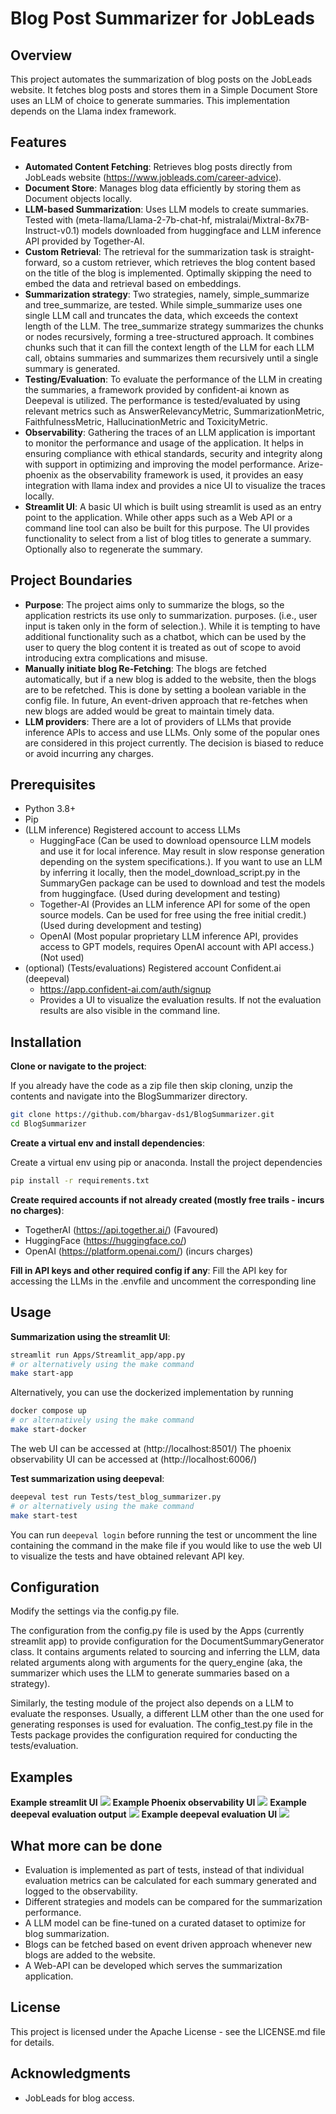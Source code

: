# Blog Post Summarizer for JobLeads

## Overview

This project automates the summarization of blog posts on the JobLeads website. It fetches blog posts and stores them in
a
Simple Document Store uses an LLM of choice to generate summaries. This implementation depends on the Llama index
framework.

## Features

- **Automated Content Fetching**: Retrieves blog posts directly from JobLeads
  website (https://www.jobleads.com/career-advice).
- **Document Store**: Manages blog data efficiently by storing them as Document objects locally.
- **LLM-based Summarization**: Uses LLM models to create summaries. Tested with (meta-llama/Llama-2-7b-chat-hf,
  mistralai/Mixtral-8x7B-Instruct-v0.1) models downloaded from huggingface and LLM inference API provided by
  Together-AI.
- **Custom Retrieval**: The retrieval for the summarization task is straight-forward, so a custom retriever, which
  retrieves the blog content based on the title of the blog is implemented. Optimally skipping the need to embed the
  data and retrieval based on embeddings.
- **Summarization strategy**: Two strategies, namely, simple_summarize and tree_summarize, are tested. While
  simple_summarize uses one single LLM call and truncates the data, which exceeds the context length of the LLM.
  The tree_summarize strategy summarizes the chunks or nodes recursively, forming a tree-structured approach. It
  combines chunks such that it can fill the context length of the LLM for each LLM call, obtains summaries and
  summarizes them recursively until a single summary is generated.
- **Testing/Evaluation**: To evaluate the performance of the LLM in creating the summaries, a framework provided by
  confident-ai known as Deepeval is utilized. The performance is tested/evaluated by using relevant metrics such as
  AnswerRelevancyMetric, SummarizationMetric, FaithfulnessMetric, HallucinationMetric and ToxicityMetric.
- **Observability**: Gathering the traces of an LLM application is important to monitor the performance and usage of the
  application. It helps in ensuring compliance with ethical standards, security and integrity along with support in
  optimizing and improving the model performance. Arize-phoenix as the observability framework is used, it provides an
  easy integration with llama index and provides a nice UI to visualize the traces locally.
- **Streamlit UI**: A basic UI which is built using streamlit is used as an entry point to the application. While other
  apps such as a Web API or a command line tool can also be built for this purpose. The UI provides functionality to
  select from a list of blog titles to generate a summary. Optionally also to regenerate the summary.

## Project Boundaries

- **Purpose**: The project aims only to summarize the blogs, so the application restricts its use only to summarization.
  purposes. (i.e., user input is taken only in the form of selection.). While it is tempting to have additional
  functionality such as a chatbot, which can be used by the user to query the blog content it is treated as out of scope
  to avoid introducing extra complications and misuse.
- **Manually initiate blog Re-Fetching**: The blogs are fetched automatically, but if a new blog is added to the
  website, then the blogs are to be refetched. This is done by setting a boolean variable in the config file. In future,
  An event-driven approach that re-fetches when new blogs are added would be great to maintain timely data.
- **LLM providers**: There are a lot of providers of LLMs that provide inference APIs to access and use LLMs. Only some
  of the popular ones are considered in this project currently. The decision is biased to reduce or avoid incurring any
  charges.

## Prerequisites

- Python 3.8+
- Pip
- (LLM inference) Registered account to access LLMs
    - HuggingFace (Can be used to download opensource LLM models and use it for local inference. May result in slow
      response generation depending on the system specifications.). If you want to use an LLM by inferring it locally,
      then the model_download_script.py in the SummaryGen package can be used to download and test the models from
      huggingface. (Used during development and testing)
    - Together-AI (Provides an LLM inference API for some of the open source models. Can be used for free using the free
      initial credit.) (Used during development and testing)
    - OpenAI (Most popular proprietary LLM inference API, provides access to GPT models, requires OpenAI account with
      API access.) (Not used)
- (optional) (Tests/evaluations) Registered account Confident.ai (deepeval)
    - https://app.confident-ai.com/auth/signup
    - Provides a UI to visualize the evaluation results. If not the evaluation results are also visible in the
      command line.

## Installation

**Clone or navigate to the project**:

If you already have the code as a zip file then skip cloning, unzip the contents and navigate into the BlogSummarizer
directory.

```bash
git clone https://github.com/bhargav-ds1/BlogSummarizer.git
cd BlogSummarizer
```

**Create a virtual env and install dependencies**:

Create a virtual env using pip or anaconda.
Install the project dependencies

```bash
pip install -r requirements.txt
```

**Create required accounts if not already created (mostly free trails - incurs no charges)**:

- TogetherAI (https://api.together.ai/) (Favoured)
- HuggingFace (https://huggingface.co/)
- OpenAI (https://platform.openai.com/) (incurs charges)

**Fill in API keys and other required config if any**:
Fill the API key for accessing the LLMs in the .envfile and uncomment the corresponding line

## Usage

**Summarization using the streamlit UI**:

```bash
streamlit run Apps/Streamlit_app/app.py
# or alternatively using the make command
make start-app
```

Alternatively, you can use the dockerized implementation by running

```bash
docker compose up
# or alternatively using the make command
make start-docker
```

The web UI can be accessed at (http://localhost:8501/)
The phoenix observability UI can be accessed at (http://localhost:6006/)

**Test summarization using deepeval**:

```bash
deepeval test run Tests/test_blog_summarizer.py
# or alternatively using the make command
make start-test
```

You can run `deepeval login` before running the test or uncomment the line containing the command in the make file if
you would like to use the web UI to visualize the
tests and have obtained relevant API key.

## Configuration

Modify the settings via the config.py file.

The configuration from the config.py file is used by the Apps (currently streamlit app) to provide configuration for the
DocumentSummaryGenerator class. It contains arguments related to sourcing and inferring the LLM, data related arguments
along with arguments for the query_engine (aka, the summarizer which uses the LLM to generate summaries based on a
strategy).

Similarly, the testing module of the project also depends on a LLM to evaluate the responses. Usually, a different LLM
other than the one used for generating responses is used for evaluation. The config_test.py file in the Tests package
provides the configuration required for conducting the tests/evaluation.

## Examples

**Example streamlit UI**
![](https://github.com/bhargav-ds1/BlogSummarizer/blob/main/Examples/streamlit_UI.png)
**Example Phoenix observability UI**
![](https://github.com/bhargav-ds1/BlogSummarizer/blob/main/Examples/phoenix_UI.png)
**Example deepeval evaluation output**
![](https://github.com/bhargav-ds1/BlogSummarizer/blob/main/Examples/deepeval_cmd.png)
**Example deepeval evaluation UI**
![](https://github.com/bhargav-ds1/BlogSummarizer/blob/main/Examples/deepeval_UI.png)

## What more can be done

- Evaluation is implemented as part of tests, instead of that individual evaluation metrics can be calculated for each
  summary generated and logged to the observability.
- Different strategies and models can be compared for the summarization performance.
- A LLM model can be fine-tuned on a curated dataset to optimize for blog summarization.
- Blogs can be fetched based on event driven approach whenever new blogs are added to the website.
- A Web-API can be developed which serves the summarization application.

## License

This project is licensed under the Apache License - see the LICENSE.md file for details.

## Acknowledgments

- JobLeads for blog access.


